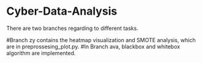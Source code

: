 # Cyber-Data-Analysis

There are two branches regarding to different tasks. 

#Branch zy 
contains the heatmap visualization and SMOTE analysis, which are in preprossesing_plot.py. 
#In Branch ava,
blackbox and whitebox algorithm are implemented.
